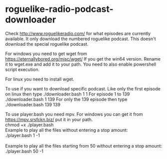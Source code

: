 # roguelike-radio-podcast-downloader

Check http://www.roguelikeradio.com/ for what episodes are currently available.
It only download the numbered roguelike podcast.  This doesn't download the special roguelike podcast.  

For windows you need to get wget from https://eternallybored.org/misc/wget/
If you get the win64 version.  Rename it to wget.exe and add it to your path.
You need to also enable powershell script execution.

For linux you need to install wget.

To use if you want to download specific podcast.  Like only the first episode on linux then type ./downloader.bash 1 1  For episode
1 to 139 ./downloader.bash 1 139 For only the 139 episode then type ./downloader.bash 139 139

To use player.bash you need mpv. For windows you can get it from https://mpv.srsfckn.biz/ put it in your path.<br />
chmod +x ./player.bash <br />
Example to play all the files without entering a stop amount: <br />
./player.bash 1 -1 <br />
<br />
Example to play all the files starting from 50 without entering a stop amount: <br />
./player.bash 50 -1 <br />
